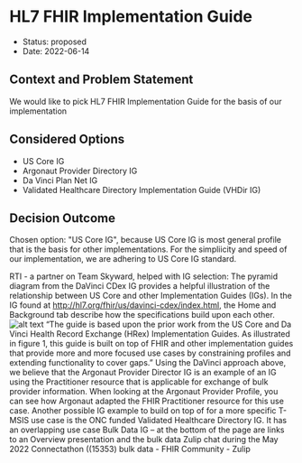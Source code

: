 # HL7 FHIR Implementation Guide

* Status: proposed
* Date: 2022-06-14

## Context and Problem Statement

We would like to pick HL7 FHIR Implementation Guide for the basis of our implementation

## Considered Options

* US Core IG
* Argonaut Provider Directory IG
* Da Vinci Plan Net IG
* Validated Healthcare Directory Implementation Guide (VHDir IG)

## Decision Outcome

Chosen option: "US Core IG", because US Core IG is most general profile that is the basis for other implementations. For the simpliicity and speed of our implementation, we are adhering to US Core IG standard.

RTI - a partner on Team Skyward, helped with IG selection:
The pyramid diagram from the DaVinci CDex IG provides a helpful illustration of the relationship between US Core and other Implementation Guides (IGs). In the IG found at http://hl7.org/fhir/us/davinci-cdex/index.html, the Home and Background tab describe how the specifications build upon each other. ![alt text](http://hl7.org/fhir/us/davinci-cdex/profile-pyramid.svg "Figure1. Relationship of CDex to Other FHIR Standards")
“The guide is based upon the prior work from the US Core and Da Vinci Health Record Exchange (HRex) Implementation Guides. As illustrated in figure 1, this guide is built on top of FHIR and other implementation guides that provide more and more focused use cases by constraining profiles and extending functionality to cover gaps.” Using the DaVinci approach above, we believe that the Argonaut Provider Director IG is an example of an IG using the Practitioner resource that is applicable for exchange of bulk provider information. When looking at the Argonaut Provider Profile, you can see how Argonaut adapted the FHIR Practitioner resource for this use case. Another possible IG example to build on top of for a more specific T-MSIS use case is the ONC funded Validated Healthcare Directory IG. It has an overlapping use case Bulk Data IG – at the bottom of the page are links to an Overview presentation and the bulk data Zulip chat during the May 2022 Connectathon ((15353) bulk data - FHIR Community - Zulip
